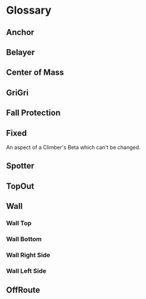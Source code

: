 # Glossary

## Anchor

## Belayer

## Center of Mass

## GriGri

## Fall Protection

## Fixed

An aspect of a Climber's Beta which can't be changed.

## Spotter

## TopOut

## Wall

### Wall Top

### Wall Bottom

### Wall Right Side

### Wall Left Side

## OffRoute

